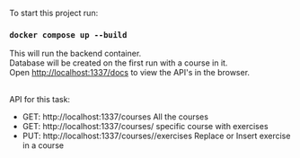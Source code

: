 
To start this project run:

### `docker compose up --build`

This will run the backend container.<br />
Database will be created on the first run with a course in it.<br />
Open [http://localhost:1337/docs](http://localhost:1337/docs) to view the API's in the browser.

<br/>
API for this task:
<ul>
<li>GET: http://localhost:1337/courses
All the courses</li>
<li>GET: http://localhost:1337/courses/<uuid>
specific course with exercises </li>
<li>PUT: http://localhost:1337/courses/<uuid>/exercises
Replace or Insert exercise in a course</li>
</ul>


